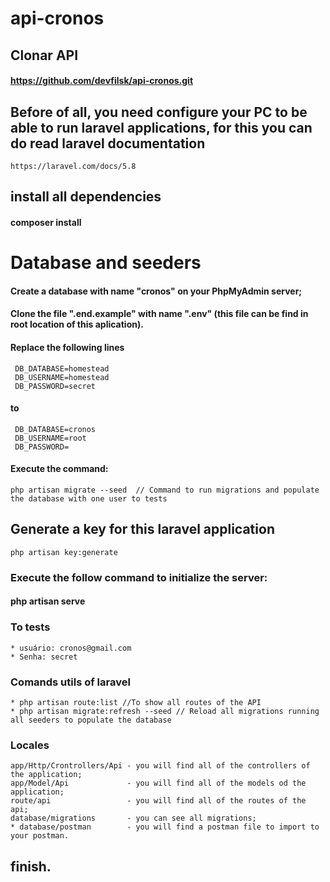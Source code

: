 # api-cronos

## Clonar API 
#### https://github.com/devfilsk/api-cronos.git

## Before of all, you need configure your PC to be able to run laravel applications, for this you can do read laravel documentation
    https://laravel.com/docs/5.8

## install all dependencies 
#### composer install

# Database and seeders

#### Create a database with name "cronos" on your PhpMyAdmin server;
#### Clone the file ".end.example" with name ".env" (this file can be find in root location of this aplication).
#### Replace the following lines 

     DB_DATABASE=homestead
     DB_USERNAME=homestead
     DB_PASSWORD=secret

#### to
     DB_DATABASE=cronos
     DB_USERNAME=root
     DB_PASSWORD= 

#### Execute the command:  
    php artisan migrate --seed  // Command to run migrations and populate the database with one user to tests


## Generate a key for this laravel application
    php artisan key:generate

### Execute the follow command to initialize the server:
#### php artisan serve

### To tests
    * usuário: cronos@gmail.com
    * Senha: secret
    
    
### Comands utils of laravel
    * php artisan route:list //To show all routes of the API
    * php artisan migrate:refresh --seed // Reload all migrations running all seeders to populate the database
    

### Locales
    app/Http/Crontrollers/Api - you will find all of the controllers of the application;
    app/Model/Api             - you will find all of the models od the application;
    route/api                 - you will find all of the routes of the api;
    database/migrations       - you can see all migrations;
    * database/postman        - you will find a postman file to import to your postman.

## finish.
